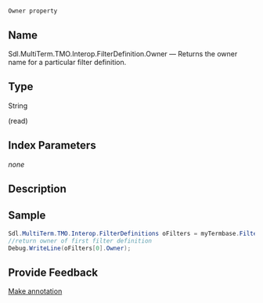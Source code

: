 

# 
    Owner property



## Name

Sdl.MultiTerm.TMO.Interop.FilterDefinition.Owner —          Returns the owner name for a particular filter definition.



## Type

String

(read)



## Index Parameters
*none*


## Description





## Sample


```cs
Sdl.MultiTerm.TMO.Interop.FilterDefinitions oFilters = myTermbase.FilterDefinitions;
//return owner of first filter definition
Debug.WriteLine(oFilters[0].Owner);
```



## Provide Feedback

[Make annotation](mailto:sdk-feedback@sdl.com&amp;subject=Reference%20for%20Sdl.MultiTerm.TMO.Interop.FilterDefinition.Owner)

